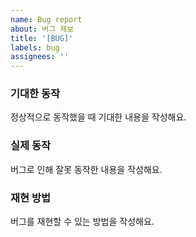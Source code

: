 ```yaml
---
name: Bug report
about: 버그 제보
title: '[BUG]'
labels: bug
assignees: ''
---
```


### 기대한 동작

정상적으로 동작했을 때 기대한 내용을 작성해요.

### 실제 동작

버그로 인해 잘못 동작한 내용을 작성해요.

### 재현 방법

버그를 재현할 수 있는 방법을 작성해요.
